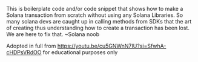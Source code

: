 This is boilerplate code and/or code snippet that shows how to make a Solana transaction from scratch without using any Solana Libraries. 
So many solana devs are caught up in calling methods from SDKs that the art of creating thus understanding how to create a transaction has been lost.
We are here to fix that.   ~Solana noob

Adopted in full from https://youtu.be/cu5GNWnN7IU?si=SfwhA-cHDPsVRdOO for educational purposes only

